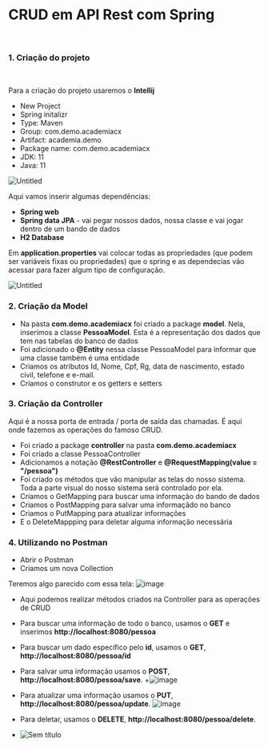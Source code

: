 # CRUD em API Rest com Spring 
<br>

### 1. Criação do projeto
<br>

Para a criação do projeto usaremos o **Intellij**
<br>
+ New Project
+ Spring initalizr
+ Type: Maven
+ Group: com.demo.academiacx
+ Artifact: academia.demo
+ Package name: com.demo.academiacx
+ JDK: 11
+ Java: 11

![Untitled](https://user-images.githubusercontent.com/98417184/215508459-5d09ae48-a0a3-48a6-aa08-2f94352e0b0b.png)

Aqui vamos inserir algumas dependências:
+ **Spring web**
+ **Spring data JPA** - vai pegar nossos dados, nossa classe e vai jogar dentro de um bando de dados
+ **H2 Database**

Em **application.properties** vai colocar todas as propriedades (que podem ser variáveis fixas ou propriedades) que o spring e as dependecias vão acessar para fazer algum tipo de configuração.

![Untitled](https://user-images.githubusercontent.com/98417184/215509127-0e1f7e6e-9035-41d4-bd71-e022ddd8c620.png)

### 2. Criação da Model
+ Na pasta **com.demo.academiacx** foi criado a package **model**. Nela, inserimos a classe **PessoaModel**. Esta é a representação dos dados que tem nas tabelas do banco de dados
+ Foi adicionado o **@Entity** nessa classe PessoaModel para informar que uma classe também é uma entidade
+ Criamos os atributos Id, Nome, Cpf, Rg, data de nascimento, estado civil, telefone e e-mail.
+ Criamos o construtor e os getters e setters

### 3. Criação da Controller
Aqui é a nossa porta de entrada / porta de saída das chamadas. É aqui onde fazemos as operações do famoso CRUD.
+ Foi criado a package **controller** na pasta **com.demo.academiacx**
+ Foi criado a classe PessoaController
+ Adicionamos a notação **@RestController** e **@RequestMapping(value = "/pessoa")**
+ Foi criado os métodos que vão manipular as telas do nosso sistema. Toda a parte visual do nosso sistema será controlado por ela.
+ Criamos o GetMapping para buscar uma informação do bando de dados
+ Criamos o PostMapping para salvar uma informaçãdo no banco
+ Criamos o PutMapping para atualizar informações
+ E o DeleteMappping para deletar alguma informação necessária

### 4. Utilizando no Postman
+ Abrir o Postman
+ Criamos um nova Collection

Teremos algo parecido com essa tela:
![image](https://user-images.githubusercontent.com/98417184/215514552-6513752a-6cab-4533-a4c7-425a957001fa.png)

+ Aqui podemos realizar métodos criados na Controller para as operações de CRUD
+ Para buscar uma informação de todo o banco, usamos o **GET** e inserimos **http://localhost:8080/pessoa**
+ Para buscar um dado específico pelo **id**, usamos o **GET**, **http://localhost:8080/pessoa/id**
+ Para salvar uma informação usamos o **POST**, **http://localhost:8080/pessoa/save**. 
+![image](https://user-images.githubusercontent.com/98417184/215515811-e50340a5-8870-49e1-bc6b-379c4a2f4958.png)

+ Para atualizar uma informação usamos o **PUT**, **http://localhost:8080/pessoa/update**. 
![image](https://user-images.githubusercontent.com/98417184/215516102-6a004154-01a1-4980-8104-920384dd89f9.png)

+ Para deletar, usamos o **DELETE**, **http://localhost:8080/pessoa/delete**. 
+ ![Sem título](https://user-images.githubusercontent.com/98417184/215516582-8bded092-b3c5-45a0-8779-b0e0b8489862.png)
